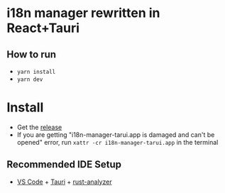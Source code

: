 # i18n manager rewritten in React+Tauri

## How to run

- `yarn install`
- `yarn dev`

# Install

- Get the [release](https://github.com/albinekb/i18n-manager-tauri/releases/latest)
- If you are getting "i18n-manager-tarui.app is damaged and can't be opened" error, run `xattr -cr i18n-manager-tarui.app` in the terminal

## Recommended IDE Setup

- [VS Code](https://code.visualstudio.com/) + [Tauri](https://marketplace.visualstudio.com/items?itemName=tauri-apps.tauri-vscode) + [rust-analyzer](https://marketplace.visualstudio.com/items?itemName=rust-lang.rust-analyzer)
